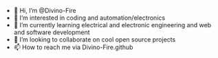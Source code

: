 - 👋 Hi, I’m @Divino-Fire
- 👀 I’m interested in coding and automation/electronics
- 🌱 I’m currently learning electrical and electronic engineering and web and software development
- 💞️ I’m looking to collaborate on cool open source projects
- 📫 How to reach me via Divino-Fire.github

<!---
Divino-Fire/Divino-Fire is a ✨ special ✨ repository because its `README.md` (this file) appears on your GitHub profile.
You can click the Preview link to take a look at your changes.
--->
